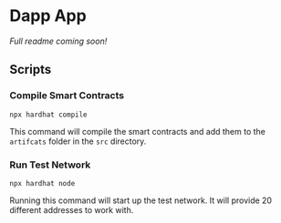 # Dapp App

*Full readme coming soon!*

## **Scripts**

### Compile Smart Contracts
```shell
npx hardhat compile
```
This command will compile the smart contracts and add them to the `artifcats` folder in the `src` directory.

### Run Test Network
```shell
npx hardhat node
```
Running this command will start up the test network. It will provide 20 different addresses to work with.

<!--
Try running some of the following tasks:

```shell
npx hardhat accounts
npx hardhat compile
npx hardhat clean
npx hardhat test
npx hardhat node
node scripts/sample-script.js
npx hardhat help
``` -->
